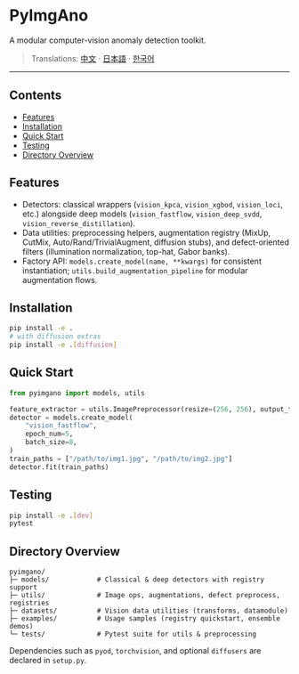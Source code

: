 # PyImgAno

A modular computer-vision anomaly detection toolkit.

> Translations: [中文](README_cn.md) · [日本語](README_ja.md) · [한국어](README_ko.md)

--- 

## Contents

- [Features](#features)
- [Installation](#installation)
- [Quick Start](#quick-start)
- [Testing](#testing)
- [Directory Overview](#directory-overview)

## Features

- Detectors: classical wrappers (`vision_kpca`, `vision_xgbod`, `vision_loci`, etc.) alongside deep models (`vision_fastflow`, `vision_deep_svdd`, `vision_reverse_distillation`).
- Data utilities: preprocessing helpers, augmentation registry (MixUp, CutMix, Auto/Rand/TrivialAugment, diffusion stubs), and defect-oriented filters (illumination normalization, top-hat, Gabor banks).
- Factory API: `models.create_model(name, **kwargs)` for consistent instantiation; `utils.build_augmentation_pipeline` for modular augmentation flows.

## Installation

```bash
pip install -e .
# with diffusion extras
pip install -e .[diffusion]
```

## Quick Start

```python
from pyimgano import models, utils

feature_extractor = utils.ImagePreprocessor(resize=(256, 256), output_tensor=True)
detector = models.create_model(
    "vision_fastflow",
    epoch_num=5,
    batch_size=8,
)
train_paths = ["/path/to/img1.jpg", "/path/to/img2.jpg"]
detector.fit(train_paths)
```

## Testing

```bash
pip install -e .[dev]
pytest
```

## Directory Overview

```text
pyimgano/
├─ models/            # Classical & deep detectors with registry support
├─ utils/             # Image ops, augmentations, defect preprocess, registries
├─ datasets/          # Vision data utilities (transforms, datamodule)
├─ examples/          # Usage samples (registry quickstart, ensemble demos)
└─ tests/             # Pytest suite for utils & preprocessing
```

Dependencies such as `pyod`, `torchvision`, and optional `diffusers` are declared in `setup.py`.
